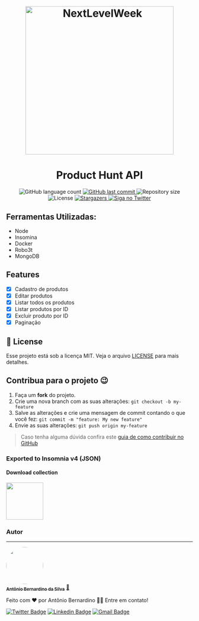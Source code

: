<h1 align="center">
    <img alt="NextLevelWeek" title="#NextLevelWeek" src="https://imgur.com/ts47k9U.png" width="400px" />
</h1>

<h1 align="center"> Product Hunt API </h1>


<p align="center">
  <img alt="GitHub language count" src="https://img.shields.io/github/languages/count/tonybsilva-dev/product-hunt-api?color=%2304D361">
  <a href="https://github.com/Tonybsilva-dev/CoronaData/commits/master">
  <img alt="GitHub last commit" src="https://img.shields.io/github/last-commit/tonybsilva-dev/product-hunt-api">
  </a>
  <img alt="Repository size" src="https://img.shields.io/github/repo-size/tonybsilva-dev/product-hunt-api">
  <img alt="License" src="https://img.shields.io/badge/license-MIT-brightgreen">
  <a href="https://github.com/tonybsilva-dev/product-hunt-api/stargazers">
    <img alt="Stargazers" src="https://img.shields.io/github/stars/tonybsilva-dev/product-hunt-api?style=social">
  </a>
  	
  <a href="https://twitter.com/tonybsilvaaa">
    <img alt="Siga no Twitter" src="https://img.shields.io/twitter/url?url=https%3A%2F%2Fgithub.com%2Ftgmarinho%2Fnlw1">
  </a>

## Ferramentas Utilizadas:
<ul>
  <li>Node</li>
  <li>Insomina</li>
  <li>Docker</li>
  <li>Robo3t</li>
  <li>MongoDB</li>
</ul>

## Features

- [x] Cadastro de produtos
- [x] Editar produtos
- [x] Listar todos os produtos
- [x] Listar produtos por ID
- [x] Excluir produto por ID
- [x] Paginação

## :memo: License

Esse projeto está sob a licença MIT. Veja o arquivo [LICENSE](LICENSE.md) para mais detalhes.

## Contribua para o projeto 😉

1. Faça um **fork** do projeto.
2. Crie uma nova branch com as suas alterações: `git checkout -b my-feature`
3. Salve as alterações e crie uma mensagem de commit contando o que você fez: `git commit -m "feature: My new feature"`
4. Envie as suas alterações: `git push origin my-feature`
> Caso tenha alguma dúvida confira este [guia de como contribuir no GitHub](https://github.com/firstcontributions/first-contributions)



### Exported to Insomnia v4 (JSON)
#### Download collection

<a href=http://www.filedropper.com/apiproduct-hunt><img src=http://www.filedropper.com/download_button.png width=100 height=100 border=0/></a><br />


### Autor
---

<a href="https://tonybsilva-data.vercel.app/">
 <img style="border-radius: 50%;" src="https://avatars0.githubusercontent.com/u/54373473?s=460&u=374220a5cb34f019be55f16e3103a0e5905c0727&v=4" width="100px;" alt=""/>
 <br />
 <sub><b>Antônio Bernardino da Silva</b></sub></a> <a href="https://tonybsilva-data.vercel.app/" title="Portfólio">🚀</a>


Feito com ❤️ por Antônio Bernardino 👋🏽 Entre em contato!

[![Twitter Badge](https://img.shields.io/badge/-@Tonybsilva-1ca0f1?style=flat-square&labelColor=1ca0f1&logo=twitter&logoColor=white&link=https://twitter.com/tonybsivlaaa)](https://twitter.com/tonybsilvaaa) [![Linkedin Badge](https://img.shields.io/badge/-Antonio-blue?style=flat-square&logo=Linkedin&logoColor=white&link=https://www.linkedin.com/in/tony-silva/)](https://www.linkedin.com/in/tony-silva/) 
[![Gmail Badge](https://img.shields.io/badge/-tonybsilvadev@gmail.com-c14438?style=flat-square&logo=Gmail&logoColor=white&link=mailto:tonybsilva-dev@gmail.com)](mailto:tonybsilvadev@gmail.com)
